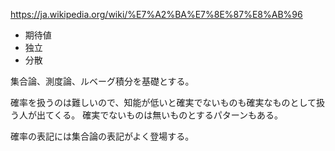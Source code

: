 https://ja.wikipedia.org/wiki/%E7%A2%BA%E7%8E%87%E8%AB%96

- 期待値
- 独立
- 分散

集合論、測度論、ルベーグ積分を基礎とする。

確率を扱うのは難しいので、知能が低いと確実でないものも確実なものとして扱う人が出てくる。
確実でないものは無いものとするパターンもある。

確率の表記には集合論の表記がよく登場する。
